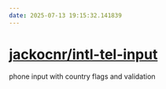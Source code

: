 ```yaml
---
date: 2025-07-13 19:15:32.141839
---
```


# [jackocnr/intl-tel-input](https://github.com/jackocnr/intl-tel-input)

phone input with country flags and validation